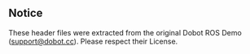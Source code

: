 ## Notice

These header files were extracted from the original Dobot ROS Demo (support@dobot.cc). Please respect their License.
